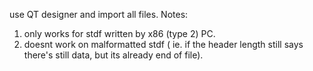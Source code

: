 use QT designer and import all files. 
Notes:
1. only works for stdf written by x86 (type 2) PC.
2. doesnt work on malformatted stdf ( ie. if the header length still says there's still data, but its already end of file).


